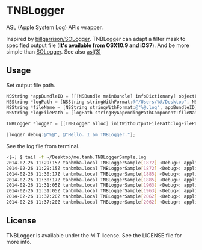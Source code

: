 TNBLogger
==============

ASL (Apple System Log) APIs wrapper.

Inspired by [billgarrison/SOLogger](https://github.com/billgarrison/SOLogger). TNBLogger can adapt a filter mask to specified output file (**It's available from OSX10.9 and iOS7**). And be more simple than [SOLogger](https://github.com/billgarrison/SOLogger). See also [asl(3)](https://developer.apple.com/library/mac/documentation/Darwin/Reference/ManPages/man3/asl.3.html)

## Usage
Set output file path.
```objective-c
NSString *appBundleID = [[[NSBundle mainBundle] infoDictionary] objectForKey:(id)kCFBundleIdentifierKey];
NSString *logPath = [NSString stringWithFormat:@"/Users/%@/Desktop", NSUserName()];
NSString *fileName = [NSString stringWithFormat:@"%@.log", appBundleID];
NSString *logFilePath = [logPath stringByAppendingPathComponent:fileName];

TNBLogger *logger = [[TNBLogger alloc] initWithOutputFilePath:logFilePath];

[logger debug:@"%@", @"Hello. I am TNBLogger."];
```

See the log file from terminal.
```bash
✓[~] $ tail -f ~/Desktop/me.tanb.TNBLoggerSample.log
2014-02-26 11:29:15Z tanbmba.local TNBLoggerSample[1872] <Debug>: application:didFinishLaunchingWithOptions:
2014-02-26 11:29:15Z tanbmba.local TNBLoggerSample[1872] <Debug>: applicationDidBecomeActive:
2014-02-26 11:30:17Z tanbmba.local TNBLoggerSample[1885] <Debug>: application:didFinishLaunchingWithOptions:
2014-02-26 11:30:17Z tanbmba.local TNBLoggerSample[1885] <Debug>: applicationDidBecomeActive:
2014-02-26 11:31:05Z tanbmba.local TNBLoggerSample[1963] <Debug>: application:didFinishLaunchingWithOptions:
2014-02-26 11:31:05Z tanbmba.local TNBLoggerSample[1963] <Debug>: applicationDidBecomeActive:
2014-02-26 11:37:20Z tanbmba.local TNBLoggerSample[2062] <Debug>: application:didFinishLaunchingWithOptions:
2014-02-26 11:37:20Z tanbmba.local TNBLoggerSample[2062] <Debug>: applicationDidBecomeActive:
```

## License
TNBLogger is available under the MIT license. See the LICENSE file for more info.
